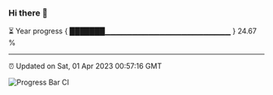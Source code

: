 ### Hi there 👋

⏳ Year progress { ███████▁▁▁▁▁▁▁▁▁▁▁▁▁▁▁▁▁▁▁▁▁▁▁ } 24.67 %

---

⏰ Updated on Sat, 01 Apr 2023 00:57:16 GMT

![Progress Bar CI](https://github.com/liununu/liununu/workflows/Progress%20Bar%20CI/badge.svg)
